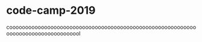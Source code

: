 # code-camp-2019
cooooooooooooooooooooooooooooooooooooooooooooooooooooooooooooooooooooooooooooooooool
